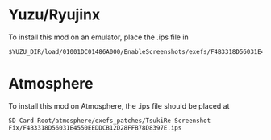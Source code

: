 # Yuzu/Ryujinx

To install this mod on an emulator, place the .ips file in

    $YUZU_DIR/load/01001DC01486A000/EnableScreenshots/exefs/F4B3318D56031E4550EEDDCB12D28FFB78D8397E.ips

# Atmosphere

To install this mod on Atmosphere, the .ips file should be placed at

    SD Card Root/atmosphere/exefs_patches/TsukiRe Screenshot Fix/F4B3318D56031E4550EEDDCB12D28FFB78D8397E.ips
